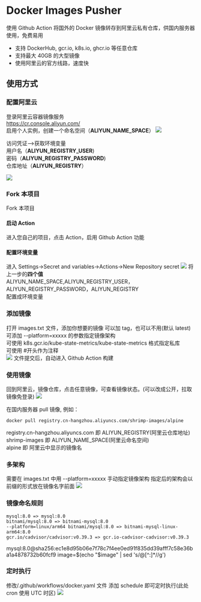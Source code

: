 # Docker Images Pusher

使用 Github Action 将国外的 Docker 镜像转存到阿里云私有仓库，供国内服务器使用，免费易用<br>

- 支持 DockerHub, gcr.io, k8s.io, ghcr.io 等任意仓库<br>
- 支持最大 40GB 的大型镜像<br>
- 使用阿里云的官方线路，速度快<br>

## 使用方式

### 配置阿里云

登录阿里云容器镜像服务<br>
https://cr.console.aliyun.com/<br>
启用个人实例，创建一个命名空间（**ALIYUN_NAME_SPACE**）
![](/doc/命名空间.png)

访问凭证–>获取环境变量<br>
用户名（**ALIYUN_REGISTRY_USER**)<br>
密码（**ALIYUN_REGISTRY_PASSWORD**)<br>
仓库地址（**ALIYUN_REGISTRY**）<br>

![](/doc/用户名密码.png)

### Fork 本项目

Fork 本项目<br>

#### 启动 Action

进入您自己的项目，点击 Action，启用 Github Action 功能<br>

#### 配置环境变量

进入 Settings->Secret and variables->Actions->New Repository secret
![](doc/配置环境变量.png)
将上一步的**四个值**<br>
ALIYUN_NAME_SPACE,ALIYUN_REGISTRY_USER，ALIYUN_REGISTRY_PASSWORD，ALIYUN_REGISTRY<br>
配置成环境变量

### 添加镜像

打开 images.txt 文件，添加你想要的镜像
可以加 tag，也可以不用(默认 latest)<br>
可添加 --platform=xxxxx 的参数指定镜像架构<br>
可使用 k8s.gcr.io/kube-state-metrics/kube-state-metrics 格式指定私库<br>
可使用 #开头作为注释<br>
![](doc/images.png)
文件提交后，自动进入 Github Action 构建

### 使用镜像

回到阿里云，镜像仓库，点击任意镜像，可查看镜像状态。(可以改成公开，拉取镜像免登录)
![](doc/开始使用.png)

在国内服务器 pull 镜像, 例如：<br>

```
docker pull registry.cn-hangzhou.aliyuncs.com/shrimp-images/alpine
```

registry.cn-hangzhou.aliyuncs.com 即 ALIYUN_REGISTRY(阿里云仓库地址)<br>
shrimp-images 即 ALIYUN_NAME_SPACE(阿里云命名空间)<br>
alpine 即 阿里云中显示的镜像名<br>

### 多架构

需要在 images.txt 中用 --platform=xxxxx 手动指定镜像架构
指定后的架构会以前缀的形式放在镜像名字前面
![](doc/多架构.png)

### 镜像命名规则

```
mysql:8.0 => mysql:8.0
bitnami/mysql:8.0 => bitnami-mysql:8.0
--platform=linux/arm64 bitnami/mysql:8.0 => bitnami-mysql-linux-arm64:8.0
gcr.io/cadvisor/cadvisor:v0.39.3 => gcr.io-cadvisor-cadvisor:v0.39.3
```

mysql:8.0@sha256:ec1e8d95b06e7f78c7f4ee0ed91f835dd39afff7c58e36ba1a4878732b60fcf9
image=$(echo "$image" | sed 's/@[^:]\*//g')

### 定时执行

修改/.github/workflows/docker.yaml 文件
添加 schedule 即可定时执行(此处 cron 使用 UTC 时区)
![](doc/定时执行.png)
